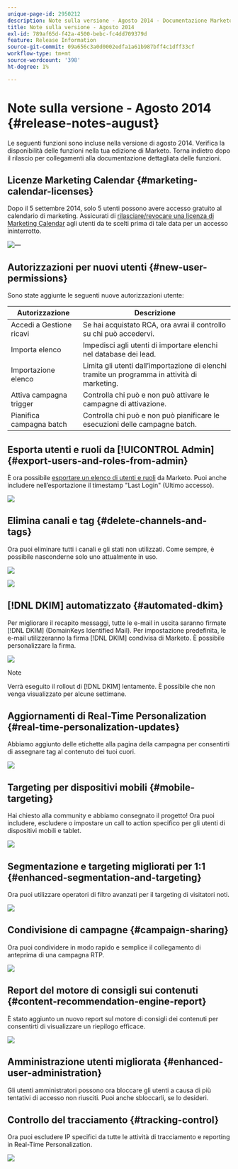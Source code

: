```yaml
---
unique-page-id: 2950212
description: Note sulla versione - Agosto 2014 - Documentazione Marketo - Documentazione del prodotto
title: Note sulla versione - Agosto 2014
exl-id: 789af65d-f42a-4500-bebc-fc4dd709379d
feature: Release Information
source-git-commit: 09a656c3a0d0002edfa1a61b987bff4c1dff33cf
workflow-type: tm+mt
source-wordcount: '398'
ht-degree: 1%

---
```


# Note sulla versione - Agosto 2014 {#release-notes-august}

Le seguenti funzioni sono incluse nella versione di agosto 2014. Verifica la disponibilità delle funzioni nella tua edizione di Marketo. Torna indietro dopo il rilascio per collegamenti alla documentazione dettagliata delle funzioni.

## Licenze Marketing Calendar {#marketing-calendar-licenses}

Dopo il 5 settembre 2014, solo 5 utenti possono avere accesso gratuito al calendario di marketing. Assicurati di [rilasciare/revocare una licenza di Marketing Calendar](/help/marketo/product-docs/core-marketo-concepts/marketing-calendar/understanding-the-calendar/issue-revoke-a-marketing-calendar-license.md) agli utenti da te scelti prima di tale data per un accesso ininterrotto.

![—](assets/image2014-9-16-9-3a45-3a52.png)

## Autorizzazioni per nuovi utenti {#new-user-permissions}

Sono state aggiunte le seguenti nuove autorizzazioni utente:

| Autorizzazione | Descrizione |
|---|---|
| Accedi a Gestione ricavi | Se hai acquistato RCA, ora avrai il controllo su chi può accedervi. |
| Importa elenco | Impedisci agli utenti di importare elenchi nel database dei lead. |
| Importazione elenco | Limita gli utenti dall’importazione di elenchi tramite un programma in attività di marketing. |
| Attiva campagna trigger | Controlla chi può e non può attivare le campagne di attivazione. |
| Pianifica campagna batch | Controlla chi può e non può pianificare le esecuzioni delle campagne batch. |

## Esporta utenti e ruoli da [!UICONTROL Admin] {#export-users-and-roles-from-admin}

È ora possibile [esportare un elenco di utenti e ruoli](/help/marketo/product-docs/administration/users-and-roles/export-a-list-of-users-and-roles.md) da Marketo. Puoi anche includere nell’esportazione il timestamp &quot;Last Login&quot; (Ultimo accesso).

![](assets/image2014-9-16-12-3a20-3a16.png)

## Elimina canali e tag {#delete-channels-and-tags}

Ora puoi eliminare tutti i canali e gli stati non utilizzati. Come sempre, è possibile nasconderne solo uno attualmente in uso.

![](assets/image2014-9-16-12-3a20-3a30.png)

![](assets/image2014-9-16-12-3a23-3a4.png)

## [!DNL DKIM] automatizzato {#automated-dkim}

Per migliorare il recapito messaggi, tutte le e-mail in uscita saranno firmate [!DNL DKIM] (DomainKeys Identified Mail). Per impostazione predefinita, le e-mail utilizzeranno la firma [!DNL DKIM] condivisa di Marketo. È possibile personalizzare la firma.

![](assets/image2014-9-16-12-3a23-3a16.png)

>[!NOTE]
>
>Verrà eseguito il rollout di [!DNL DKIM] lentamente. È possibile che non venga visualizzato per alcune settimane.

## Aggiornamenti di Real-Time Personalization {#real-time-personalization-updates}

Abbiamo aggiunto delle etichette alla pagina della campagna per consentirti di assegnare tag al contenuto dei tuoi cuori.

![](assets/image2014-9-16-12-3a23-3a28.png)

## Targeting per dispositivi mobili {#mobile-targeting}

Hai chiesto alla community e abbiamo consegnato il progetto! Ora puoi includere, escludere o impostare un call to action specifico per gli utenti di dispositivi mobili e tablet.

![](assets/image2014-9-16-12-3a23-3a43.png)

## Segmentazione e targeting migliorati per 1:1 {#enhanced-segmentation-and-targeting}

Ora puoi utilizzare operatori di filtro avanzati per il targeting di visitatori noti.

![](assets/image2014-9-16-12-3a23-3a56.png)

## Condivisione di campagne {#campaign-sharing}

Ora puoi condividere in modo rapido e semplice il collegamento di anteprima di una campagna RTP.

![](assets/image2014-9-16-12-3a24-3a22.png)

## Report del motore di consigli sui contenuti {#content-recommendation-engine-report}

È stato aggiunto un nuovo report sul motore di consigli dei contenuti per consentirti di visualizzare un riepilogo efficace.

![](assets/image2014-9-16-12-3a24-3a42.png)

## Amministrazione utenti migliorata {#enhanced-user-administration}

Gli utenti amministratori possono ora bloccare gli utenti a causa di più tentativi di accesso non riusciti. Puoi anche sbloccarli, se lo desideri.

## Controllo del tracciamento {#tracking-control}

Ora puoi escludere IP specifici da tutte le attività di tracciamento e reporting in Real-Time Personalization.

![](assets/image2014-9-16-12-3a24-3a55.png)
